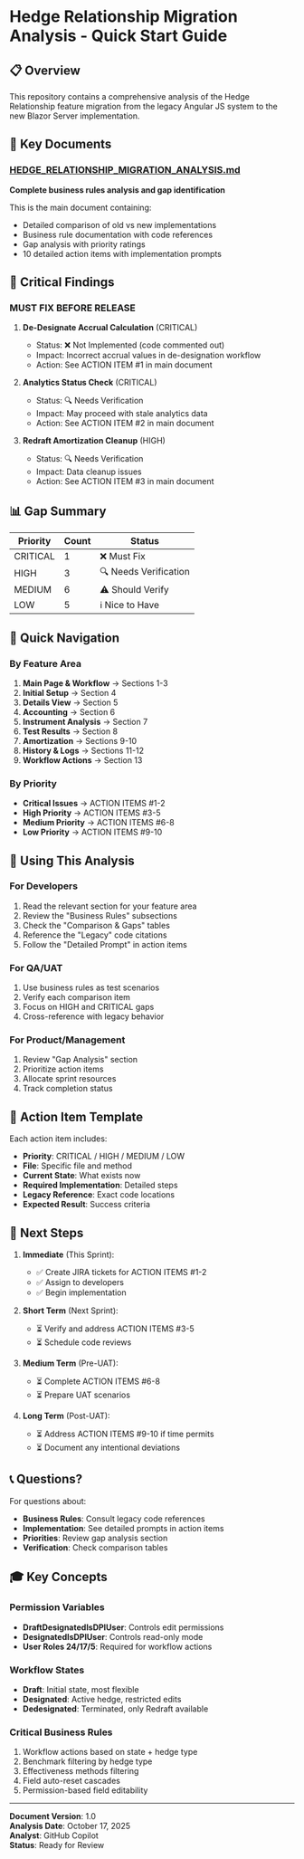 # Hedge Relationship Migration Analysis - Quick Start Guide

## 📋 Overview

This repository contains a comprehensive analysis of the Hedge Relationship feature migration from the legacy Angular JS system to the new Blazor Server implementation.

## 📁 Key Documents

### [HEDGE_RELATIONSHIP_MIGRATION_ANALYSIS.md](./HEDGE_RELATIONSHIP_MIGRATION_ANALYSIS.md)
**Complete business rules analysis and gap identification**

This is the main document containing:
- Detailed comparison of old vs new implementations
- Business rule documentation with code references
- Gap analysis with priority ratings
- 10 detailed action items with implementation prompts

## 🚨 Critical Findings

### MUST FIX BEFORE RELEASE

1. **De-Designate Accrual Calculation** (CRITICAL)
   - Status: ❌ Not Implemented (code commented out)
   - Impact: Incorrect accrual values in de-designation workflow
   - Action: See ACTION ITEM #1 in main document

2. **Analytics Status Check** (CRITICAL)
   - Status: 🔍 Needs Verification
   - Impact: May proceed with stale analytics data
   - Action: See ACTION ITEM #2 in main document

3. **Redraft Amortization Cleanup** (HIGH)
   - Status: 🔍 Needs Verification
   - Impact: Data cleanup issues
   - Action: See ACTION ITEM #3 in main document

## 📊 Gap Summary

| Priority | Count | Status |
|----------|-------|--------|
| CRITICAL | 1 | ❌ Must Fix |
| HIGH | 3 | 🔍 Needs Verification |
| MEDIUM | 6 | ⚠️ Should Verify |
| LOW | 5 | ℹ️ Nice to Have |

## 🎯 Quick Navigation

### By Feature Area

1. **Main Page & Workflow** → Sections 1-3
2. **Initial Setup** → Section 4
3. **Details View** → Section 5
4. **Accounting** → Section 6
5. **Instrument Analysis** → Section 7
6. **Test Results** → Section 8
7. **Amortization** → Sections 9-10
8. **History & Logs** → Sections 11-12
9. **Workflow Actions** → Section 13

### By Priority

- **Critical Issues** → ACTION ITEMS #1-2
- **High Priority** → ACTION ITEMS #3-5
- **Medium Priority** → ACTION ITEMS #6-8
- **Low Priority** → ACTION ITEMS #9-10

## 🔧 Using This Analysis

### For Developers

1. Read the relevant section for your feature area
2. Review the "Business Rules" subsections
3. Check the "Comparison & Gaps" tables
4. Reference the "Legacy" code citations
5. Follow the "Detailed Prompt" in action items

### For QA/UAT

1. Use business rules as test scenarios
2. Verify each comparison item
3. Focus on HIGH and CRITICAL gaps
4. Cross-reference with legacy behavior

### For Product/Management

1. Review "Gap Analysis" section
2. Prioritize action items
3. Allocate sprint resources
4. Track completion status

## 📝 Action Item Template

Each action item includes:
- **Priority**: CRITICAL / HIGH / MEDIUM / LOW
- **File**: Specific file and method
- **Current State**: What exists now
- **Required Implementation**: Detailed steps
- **Legacy Reference**: Exact code locations
- **Expected Result**: Success criteria

## 🔄 Next Steps

1. **Immediate** (This Sprint):
   - ✅ Create JIRA tickets for ACTION ITEMS #1-2
   - ✅ Assign to developers
   - ✅ Begin implementation

2. **Short Term** (Next Sprint):
   - ⏳ Verify and address ACTION ITEMS #3-5
   - ⏳ Schedule code reviews

3. **Medium Term** (Pre-UAT):
   - ⏳ Complete ACTION ITEMS #6-8
   - ⏳ Prepare UAT scenarios

4. **Long Term** (Post-UAT):
   - ⏳ Address ACTION ITEMS #9-10 if time permits
   - ⏳ Document any intentional deviations

## 📞 Questions?

For questions about:
- **Business Rules**: Consult legacy code references
- **Implementation**: See detailed prompts in action items
- **Priorities**: Review gap analysis section
- **Verification**: Check comparison tables

## 🎓 Key Concepts

### Permission Variables
- **DraftDesignatedIsDPIUser**: Controls edit permissions
- **DesignatedIsDPIUser**: Controls read-only mode
- **User Roles 24/17/5**: Required for workflow actions

### Workflow States
- **Draft**: Initial state, most flexible
- **Designated**: Active hedge, restricted edits
- **Dedesignated**: Terminated, only Redraft available

### Critical Business Rules
1. Workflow actions based on state + hedge type
2. Benchmark filtering by hedge type
3. Effectiveness methods filtering
4. Field auto-reset cascades
5. Permission-based field editability

---

**Document Version**: 1.0  
**Analysis Date**: October 17, 2025  
**Analyst**: GitHub Copilot  
**Status**: Ready for Review
